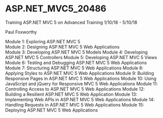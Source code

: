 # ASP.NET_MVC5_20486
Training ASP.NET MVC 5 on Advanced Training 1/10/18 - 5/10/18

Paul Foxworthy

Module 1: Exploring ASP.NET MVC 5 <br />
Module 2: Designing ASP.NET MVC 5 Web Applications <br />
Module 3: Developing ASP.NET MVC 5 Models
Module 4: Developing ASP.NET MVC 5 Controllers
Module 5: Developing ASP.NET MVC 5 Views
Module 6: Testing and Debugging ASP.NET MVC 5 Web Applications
Module 7: Structuring ASP.NET MVC 5 Web Applications
Module 8: Applying Styles to ASP.NET MVC 5 Web Applications
Module 9: Building Responsive Pages in ASP.NET MVC 5 Web Applications
Module 10: Using JavaScript and jQuery for Responsive MVC 5 Web Applications
Module 11: Controlling Access to ASP.NET MVC 5 Web Applications
Module 12: Building a Resilient ASP.NET MVC 5 Web Application
Module 13: Implementing Web APIs in ASP.NET MVC 5 Web Applications
Module 14: Handling Requests in ASP.NET MVC 5 Web Applications
Module 15: Deploying ASP.NET MVC 5 Web Applications
